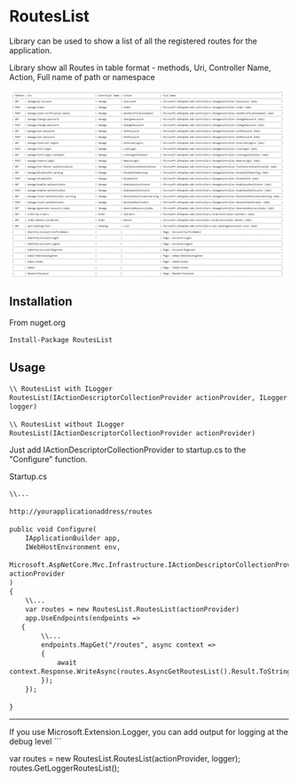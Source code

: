 # RoutesList

Library can be used to show a list of all the registered routes for the application.

Library show all Routes in table format - methods, Uri, Controller Name, Action, Full name of path or namespace

<img src="Screenshots1.png" />

## Installation

From nuget.org
```
Install-Package RoutesList 
```


## Usage 

```
\\ RoutesList with ILogger
RoutesList(IActionDescriptorCollectionProvider actionProvider, ILogger logger)

\\ RoutesList without ILogger
RoutesList(IActionDescriptorCollectionProvider actionProvider)
```

Just add IActionDescriptorCollectionProvider to startup.cs to the "Configure" function.

Startup.cs 
```
\\...

http://yourapplicationaddress/routes

public void Configure(
	IApplicationBuilder app,
	IWebHostEnvironment env,
	Microsoft.AspNetCore.Mvc.Infrastructure.IActionDescriptorCollectionProvider actionProvider
)
{
	\\...
	var routes = new RoutesList.RoutesList(actionProvider)
	app.UseEndpoints(endpoints =>
   {
		\\...
		endpoints.MapGet("/routes", async context =>
		{
			await context.Response.WriteAsync(routes.AsyncGetRoutesList().Result.ToString());
		});
	}); 
	
}
```
<hr>
If you use Microsoft.Extension.Logger, you can add output for logging at the debug level
```

var routes = new RoutesList.RoutesList(actionProvider, logger);
routes.GetLoggerRoutesList();
```